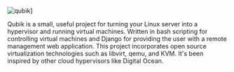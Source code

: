 ![qubik](https://i.imgur.com/qx3daI8.png)]

Qubik is a small, useful project for turning your Linux server into a hypervisor and running virtual machines. Written in bash scripting for controlling virtual machines and Django for providing the user with a remote management web application. This project incorporates open source virtualization technologies such as libvirt, qemu, and KVM. It's been inspired by other cloud hypervisors like Digital Ocean.

